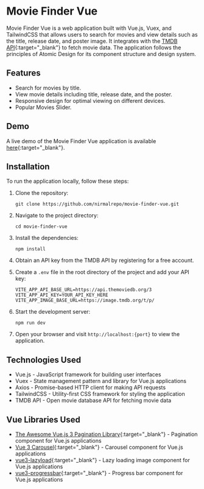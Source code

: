 # Movie Finder Vue

Movie Finder Vue is a web application built with Vue.js, Vuex, and TailwindCSS that allows users to search for movies and view details such as the title, release date, and poster image. It integrates with the [TMDB API](https://developer.themoviedb.org/reference/intro/getting-started){:target="_blank"} to fetch movie data. The application follows the principles of Atomic Design for its component structure and design system.

## Features

- Search for movies by title.
- View movie details including title, release date, and the poster.
- Responsive design for optimal viewing on different devices.
- Popular Movies Slider.

## Demo

A live demo of the Movie Finder Vue application is available [here](https://movie-finder-vue.vercel.app/){:target="_blank"}.

## Installation

To run the application locally, follow these steps:

1. Clone the repository:

   ```shell
   git clone https://github.com/nirmalrepo/movie-finder-vue.git
2. Navigate to the project directory:

   ```shell
   cd movie-finder-vue
   
3. Install the dependencies:

   ```shell
   npm install
4. Obtain an API key from the TMDB  API by registering for a free account.
5. Create a `.env` file in the root directory of the project and add your API key:

   ```plaintext
   VITE_APP_API_BASE_URL=https://api.themoviedb.org/3
   VITE_APP_API_KEY=YOUR_API_KEY_HERE
   VITE_APP_IMAGE_BASE_URL=https://image.tmdb.org/t/p/
6. Start the development server:

   ```shell
   npm run dev
7. Open your browser and visit `http://localhost:{port}` to view the application.

## Technologies Used

- Vue.js - JavaScript framework for building user interfaces
- Vuex - State management pattern and library for Vue.js applications
- Axios - Promise-based HTTP client for making API requests
- TailwindCSS - Utility-first CSS framework for styling the application
- TMDB API - Open movie database API for fetching movie data

## Vue Libraries Used

- [The Awesome Vue.js 3 Pagination Library](https://github.com/peshanghiwa/vue-awesome-paginate){:target="_blank"} - Pagination component for Vue.js applications 
- [Vue 3 Carousel](https://www.npmjs.com/package/vue3-carousel){:target="_blank"} - Carousel component for Vue.js applications
- [vue3-lazyload](https://github.com/murongg/vue3-lazyload){:target="_blank"} - Lazy loading image component for Vue.js applications
- [vue3-progressbar](https://github.com/aacassandra/vue3-progressbar){:target="_blank"} - Progress bar component for Vue.js applications
